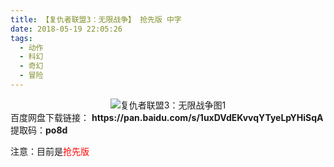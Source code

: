 ```yaml
---
title: 【复仇者联盟3：无限战争】 抢先版 中字
date: 2018-05-19 22:05:26
tags:
  - 动作
  - 科幻
  - 奇幻
  - 冒险
---
```

<div align=center>
    <img src="/assets/images/a/1/fczlm/1.jpg" alt="复仇者联盟3：无限战争图1">
</div>
<!-- more -->
百度网盘下载链接：
<b>https://pan.baidu.com/s/1uxDVdEKvvqYTyeLpYHiSqA</b>
提取码：<b>po8d</b>

注意：目前是<span style="color: red">抢先版</span>
